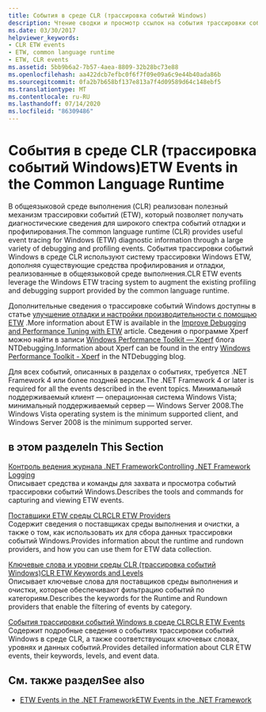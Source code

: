 ```yaml
---
title: События в среде CLR (трассировка событий Windows)
description: Чтение сводки и просмотр ссылок на события трассировки событий Windows (ETW) в среде CLR.
ms.date: 03/30/2017
helpviewer_keywords:
- CLR ETW events
- ETW, common language runtime
- ETW, CLR events
ms.assetid: 5bb9b6a2-7b57-4aea-8809-32b28bc73e88
ms.openlocfilehash: aa422dcb7efbc0f6f7f09e09a6c9e44b40ada86b
ms.sourcegitcommit: 0fa2b7b658bf137e813a7f4d09589d64c148ebf5
ms.translationtype: MT
ms.contentlocale: ru-RU
ms.lasthandoff: 07/14/2020
ms.locfileid: "86309486"
---
```

# <a name="etw-events-in-the-common-language-runtime"></a><span data-ttu-id="05147-103">События в среде CLR (трассировка событий Windows)</span><span class="sxs-lookup"><span data-stu-id="05147-103">ETW Events in the Common Language Runtime</span></span>
<span data-ttu-id="05147-104">В общеязыковой среде выполнения (CLR) реализован полезный механизм трассировки событий (ETW), который позволяет получать диагностические сведения для широкого спектра событий отладки и профилирования.</span><span class="sxs-lookup"><span data-stu-id="05147-104">The common language runtime (CLR) provides useful event tracing for Windows (ETW) diagnostic information through a large variety of debugging and profiling events.</span></span> <span data-ttu-id="05147-105">События трассировки событий Windows в среде CLR используют систему трассировки Windows ETW, дополняя существующие средства профилирования и отладки, реализованные в общеязыковой среде выполнения.</span><span class="sxs-lookup"><span data-stu-id="05147-105">CLR ETW events leverage the Windows ETW tracing system to augment the existing profiling and debugging support provided by the common language runtime.</span></span>  
  
 <span data-ttu-id="05147-106">Дополнительные сведения о трассировке событий Windows доступны в статье [улучшение отладки и настройки производительности с помощью ETW](https://docs.microsoft.com/archive/msdn-magazine/2007/april/event-tracing-improve-debugging-and-performance-tuning-with-etw) .</span><span class="sxs-lookup"><span data-stu-id="05147-106">More information about ETW is available in the [Improve Debugging and Performance Tuning with ETW](https://docs.microsoft.com/archive/msdn-magazine/2007/april/event-tracing-improve-debugging-and-performance-tuning-with-etw) article.</span></span> <span data-ttu-id="05147-107">Сведения о программе Xperf можно найти в записи [Windows Performance Toolkit — Xperf](https://docs.microsoft.com/archive/blogs/ntdebugging/windows-performance-toolkit-xperf) блога NTDebugging.</span><span class="sxs-lookup"><span data-stu-id="05147-107">Information about Xperf can be found in the entry [Windows Performance Toolkit - Xperf](https://docs.microsoft.com/archive/blogs/ntdebugging/windows-performance-toolkit-xperf) in the NTDebugging blog.</span></span>  
  
 <span data-ttu-id="05147-108">Для всех событий, описанных в разделах о событиях, требуется .NET Framework 4 или более поздней версии.</span><span class="sxs-lookup"><span data-stu-id="05147-108">The .NET Framework 4 or later is required for all the events described in the event topics.</span></span> <span data-ttu-id="05147-109">Минимальный поддерживаемый клиент — операционная система Windows Vista; минимальный поддерживаемый сервер — Windows Server 2008.</span><span class="sxs-lookup"><span data-stu-id="05147-109">The Windows Vista operating system is the minimum supported client, and Windows Server 2008 is the minimum supported server.</span></span>  
  
## <a name="in-this-section"></a><span data-ttu-id="05147-110">в этом разделе</span><span class="sxs-lookup"><span data-stu-id="05147-110">In This Section</span></span>  
 [<span data-ttu-id="05147-111">Контроль ведения журнала .NET Framework</span><span class="sxs-lookup"><span data-stu-id="05147-111">Controlling .NET Framework Logging</span></span>](controlling-logging.md)  
 <span data-ttu-id="05147-112">Описывает средства и команды для захвата и просмотра событий трассировки событий Windows.</span><span class="sxs-lookup"><span data-stu-id="05147-112">Describes the tools and commands for capturing and viewing ETW events.</span></span>  
  
 [<span data-ttu-id="05147-113">Поставщики ETW среды CLR</span><span class="sxs-lookup"><span data-stu-id="05147-113">CLR ETW Providers</span></span>](clr-etw-providers.md)  
 <span data-ttu-id="05147-114">Содержит сведения о поставщиках среды выполнения и очистки, а также о том, как использовать их для сбора данных трассировки событий Windows.</span><span class="sxs-lookup"><span data-stu-id="05147-114">Provides information about the runtime and rundown providers, and how you can use them for ETW data collection.</span></span>  
  
 [<span data-ttu-id="05147-115">Ключевые слова и уровни среды CLR (трассировка событий Windows)</span><span class="sxs-lookup"><span data-stu-id="05147-115">CLR ETW Keywords and Levels</span></span>](clr-etw-keywords-and-levels.md)  
 <span data-ttu-id="05147-116">Описывает ключевые слова для поставщиков среды выполнения и очистки, которые обеспечивают фильтрацию событий по категориям.</span><span class="sxs-lookup"><span data-stu-id="05147-116">Describes the keywords for the Runtime and Rundown providers that enable the filtering of events by category.</span></span>  
  
 [<span data-ttu-id="05147-117">События трассировки событий Windows в среде CLR</span><span class="sxs-lookup"><span data-stu-id="05147-117">CLR ETW Events</span></span>](clr-etw-events.md)  
 <span data-ttu-id="05147-118">Содержит подробные сведения о событиях трассировки событий Windows в среде CLR, а также соответствующих ключевых словах, уровнях и данных событий.</span><span class="sxs-lookup"><span data-stu-id="05147-118">Provides detailed information about CLR ETW events, their keywords, levels, and event data.</span></span>  
  
## <a name="see-also"></a><span data-ttu-id="05147-119">См. также раздел</span><span class="sxs-lookup"><span data-stu-id="05147-119">See also</span></span>

- [<span data-ttu-id="05147-120">ETW Events in the .NET Framework</span><span class="sxs-lookup"><span data-stu-id="05147-120">ETW Events in the .NET Framework</span></span>](etw-events.md)

